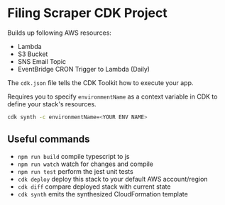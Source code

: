 # Filing Scraper CDK Project

Builds up following AWS resources:
- Lambda
- S3 Bucket
- SNS Email Topic
- EventBridge CRON Trigger to Lambda (Daily)

The `cdk.json` file tells the CDK Toolkit how to execute your app.

Requires you to specify `environmentName` as a context variable in CDK to define your stack's resources.
```bash
cdk synth -c environmentName=<YOUR ENV NAME>
```

## Useful commands

* `npm run build`   compile typescript to js
* `npm run watch`   watch for changes and compile
* `npm run test`    perform the jest unit tests
* `cdk deploy`      deploy this stack to your default AWS account/region
* `cdk diff`        compare deployed stack with current state
* `cdk synth`       emits the synthesized CloudFormation template
